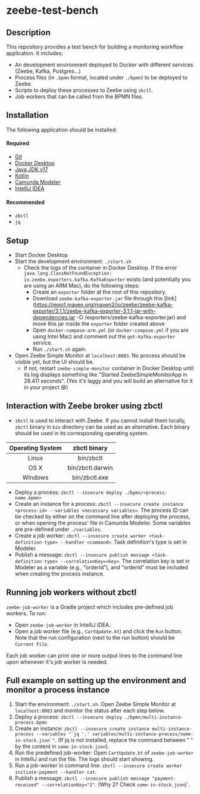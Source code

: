 # zeebe-test-bench

## Description
This repository provides a test bench for building a monitoring workflow application. It includes:
- An development environment deployed to Docker with different services (Zeebe, Kafka, Postgres...)
- Process files (in `.bpmn` format, located under `./bpmn`) to be deployed to Zeebe.
- Scripts to deploy these processes to Zeebe using `zbctl`.
- Job workers that can be called from the BPMN files.

## Installation
The following application should be installed: 
#### Required
- [Git](https://git-scm.com/book/en/v2/Getting-Started-Installing-Git) 
- [Docker Desktop](https://docs.docker.com/engine/install/#desktop)
- [Java JDK v17](https://www.oracle.com/java/technologies/downloads/#java17)
- [Kotlin](https://kotlinlang.org/docs/command-line.html#install-the-compiler)
- [Camunda Modeler](https://camunda.com/download/modeler/)
- [IntelliJ IDEA](https://www.jetbrains.com/help/idea/installation-guide.html)

#### Recommended
- `zbctl`
- `jq`

## Setup
- Start Docker Desktop
- Start the development environment: `./start.sh`
    - Check the logs of the container in Docker Desktop. If the error `java.lang.ClassNotFoundException: io.zeebe.exporters.kafka.KafkaExporter` exists (and potentially you are using an ARM Mac), do the following steps:
        - Create an `exporter` folder at the root of this repository.
        - Download `zeebe-kafka-exporter.jar` file through this [link](https://repo1.maven.org/maven2/io/zeebe/zeebe-kafka-exporter/3.1.1/zeebe-kafka-exporter-3.1.1-jar-with-dependencies.jar -O /exporters/zeebe-kafka-exporter.jar) and move this jar inside the `exporter` folder created above
        - Open `docker-compose-arm.yml` (or `docker-compose.yml` if  you are using Intel Mac) and comment out the `get-kafka-exporter` service.
        - Run `./start.sh` again.
- Open Zeebe Simple Monitor at `localhost:8083`. No process should be visible yet, but the UI should be.
    - If not, restart `zeebe-simple-monitor` container in Docker Desktop until its log displays something like "Started ZeebeSimpleMonitorApp in 28.411 seconds". (Yes it's laggy and you will build an alternative for it in your project 😄)

## Interaction with Zeebe broker using zbctl
- `zbctl` is used to interact with Zeebe. If you cannot install them locally, `zbctl` binary in `bin` directory can be used as an alternative. Each binary should be used in its corresponding operating system.

| Operating System |   zbctl binary   |
|:----------------:|:----------------:|
|       Linux      | bin/zbctl        |
|       OS X       | bin/zbctl.darwin |
|      Windows     | bin/zbctl.exe    |


- Deploy a process: `zbctl --insecure deploy ./bpmn/<process-name.bpmn>`
- Create an instance for a process: `zbctl --insecure create instance <process-id> --variables <necessary variables>`. The process ID can be checked by either on the command line after deploying the process, or when opening the process' file in Camunda Modeler. Some variables are pre-defined under `./variables`.
- Create a job worker: `zbctl --insecure create worker <task-definition-type> --handler <command>`. Task definition's type is set in Modeler.
- Publish a message: `zbctl --insecure publish message <task-definition-type> --correlationKey=<key>`. The correlation key is set in Modeler as a variable (e.g., "orderId"), and "orderId" must be included when creating the process instance.

## Running job workers without zbctl
`zeebe-job-worker` is a Gradle project which includes pre-defined job workers. To run:
- Open `zeebe-job-worker` in IntelliJ IDEA.
- Open a job worker file (e.g., `CartUpdate.kt`) and click the `Run` button. Note that the run configuration (next to the run button) should be `Current File`.

Each job worker can print one or more output lines to the command line upon whenever it's job worker is needed.

## Full example on setting up the environment and monitor a process instance
1. Start the environment: `./start.sh`. Open Zeebe Simple Monitor at `localhost:8083` and monitor the status after each step below.
2. Deploy a process: `zbctl --insecure deploy ./bpmn/multi-instance-process.bpmn`
3. Create an instance: ```zbctl --insecure create instance multi-instance-process --variables "`jq '.' variables/multi-instance-process/some-in-stock.json`"```. (If jq is not installed, replace the command between " " by the content in `some-in-stock.json`).
4. Run the predefined job-worker: Open `CartUpdate.kt` of `zeebe-job-worker` in IntelliJ and run the file. The logs should start showing.
5. Run a job-worker in command line: `zbctl --insecure create worker initiate-payment --handler cat`.
6. Publish a message: `zbctl --insecure publish message "payment-received" --correlationKey="2"`. (Why 2? Check `some-in-stock.json`)`.

